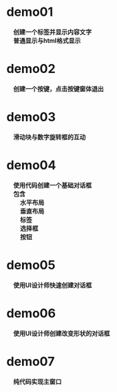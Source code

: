 # demo01 
&nbsp;&nbsp;&nbsp;&nbsp;**创建一个标签并显示内容文字**  
&nbsp;&nbsp;&nbsp;&nbsp;**普通显示与html格式显示**  

# demo02
&nbsp;&nbsp;&nbsp;&nbsp;**创建一个按键，点击按键窗体退出**  

# demo03
&nbsp;&nbsp;&nbsp;&nbsp;**滑动块与数字旋转框的互动**  

# demo04
&nbsp;&nbsp;&nbsp;&nbsp;**使用代码创建一个基础对话框**  
&nbsp;&nbsp;&nbsp;&nbsp;**包含**  
&nbsp;&nbsp;&nbsp;&nbsp;&nbsp;&nbsp;&nbsp;&nbsp;**水平布局**  
&nbsp;&nbsp;&nbsp;&nbsp;&nbsp;&nbsp;&nbsp;&nbsp;**垂直布局**  
&nbsp;&nbsp;&nbsp;&nbsp;&nbsp;&nbsp;&nbsp;&nbsp;**标签**   
&nbsp;&nbsp;&nbsp;&nbsp;&nbsp;&nbsp;&nbsp;&nbsp;**选择框**   
&nbsp;&nbsp;&nbsp;&nbsp;&nbsp;&nbsp;&nbsp;&nbsp;**按钮** 

# demo05
&nbsp;&nbsp;&nbsp;&nbsp;**使用UI设计师快速创建对话框**  

# demo06
&nbsp;&nbsp;&nbsp;&nbsp;**使用UI设计师创建改变形状的对话框**  

# demo07
&nbsp;&nbsp;&nbsp;&nbsp;**纯代码实现主窗口**
